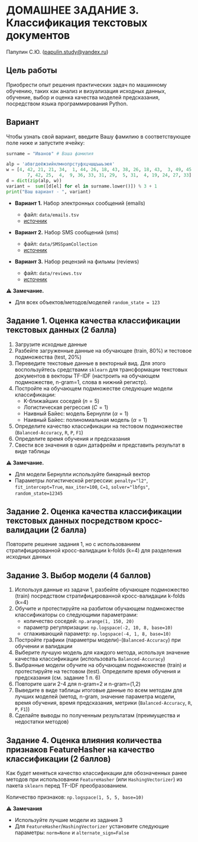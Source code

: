 # ДОМАШНЕЕ ЗАДАНИЕ 3. Классификация текстовых документов

Папулин С.Ю. (papulin.study@yandex.ru)

## Цель работы

Приобрести опыт решения практических задач по машинному обучению, таких как анализ и визуализация исходных данных, обучение, выбор и оценка качества моделей предсказания, посредством языка программирования Python.

## Вариант 

Чтобы узнать свой вариант, введите Вашу фамилию в соответствующее поле ниже и запустите ячейку:

```python
surname = "Иванов" # Ваша фамилия

alp = 'абвгдеёжзийклмнопрстуфхцчшщъыьэюя'
w = [4, 42, 21, 21, 34,  1, 44, 26, 18, 43, 38, 26, 18, 43,  3, 49, 45,
        7, 42, 25,  4,  9, 36, 33, 31, 29,  5, 31,  4, 19, 24, 27, 33]
d = dict(zip(alp, w))
variant =  sum([d[el] for el in surname.lower()]) % 3 + 1
print("Ваш вариант - ", variant)
```


- **Вариант 1.** Набор электронных сообщений (emails)
    - файл: `data/emails.tsv`
    - [источник](http://csmining.org/index.php/spam-email-datasets.html)

- **Вариант 2.** Набор SMS сообщений (sms)
    - файл: `data/SMSSpamCollection`
    - [источник](https://archive.ics.uci.edu/ml/datasets/SMS+Spam+Collection)

- **Вариант 3.** Набор рецензий на фильмы (reviews)
    - файл: `data/reviews.tsv`
    - [источник](http://www.cs.cornell.edu/people/pabo/movie-review-data/)

⚠️ **Замечание.** 
- Для всех объектов/методов/моделей `random_state = 123`


## Задание 1. Оценка качества классификации текстовых данных (2 балла)

1. Загрузите исходные данные
2. Разбейте загруженные данные на обучающее (train, 80%) и тестовое подмножества (test, 20%)
3. Переведите текстовые данные в векторный вид. Для этого воспользуйтесь средствами `sklearn` для трансформации текстовых документов в векторы TF-IDF (настроить на обучающем подмножестве, n-gram=1, слова в нижний регистр). 
4. Постройте на обучающем подмножестве следующие модели классификации:
    - K-ближайших соседей ($n=5$)
    - Логистическая регрессия ($C=1$)
    - Наивный Байес: модель Бернулли ($\alpha=1$)
    - Наивный Байес: полиномиальная модель ($\alpha=1$)
5. Определите качество классификации на тестовом подмножестве (`Balanced-Accuracy`, `R`, `P`, `F1`)
6. Определите время обучения и предсказания
7. Свести все значения в один датафрейм и представить результат в виде таблицы

⚠️ **Замечание.** 
- Для модели Бернулли используйте бинарный вектор
- Параметры логистической регрессии: `penalty="l2"`, `fit_intercept=True`, `max_iter=100`, `C=1`, `solver="lbfgs"`, `random_state=12345`

## Задание 2. Оценка качества классификации текстовых данных посредством кросс-валидации (2 балла)

Повторите решение задания 1, но с использованием стратифицированной кросс-валидации k-folds (k=4) для разделения исходных данных

## Задание 3. Выбор модели (4 баллов)

1. Используя данные из задачи 1, разбейте обучающее подмножество (train) посредством стратифицированной кросс-валидации k-folds (k=4)
2. Обучите и протестируйте на разбитом обучающем подмножестве классификаторы со следующими параметрами:
    - количество соседей: `np.arange(1, 150, 20)`
    - параметр регуляризации: `np.logspace(-2, 10, 8, base=10)`
    - сглаживающий параметр: `np.logspace(-4, 1, 8, base=10)`
3. Постройте графики (параметры модели)-(`Balanced-Accuracy`) при обучении и валидации
4. Выберите лучшую модель для каждого метода, используя значение качества классификации (использовать `Balanced-Accuracy`)
5. Выбранные модели обучите на обучающем подмножестве (train) и протестируйте на тестовом (test). Определите время обучения и предсказания (см. задание 1 п. 6)
6. Повторите шаги 2-4 для n-gram=2 и n-gram=(1,2)
7. Выведите в виде таблицы итоговые данные по всем методам для лучших моделей (метод, n-gram, значение параметра модели, время обучения, время предсказания, метрики (`Balanced-Accuracy`, `R`, `P`, `F1`))
8. Сделайте выводы по полученным результатам (преимущества и недостатки методов)

## Задание 4. Оценка влияния количества признаков FeatureHasher на качество классификации (2 баллов)

Как будет меняться качество классификации для обозначенных ранее методов при использовании `FeatureHasher` (или `HashingVectorizer`) из пакета `sklearn` перед TF-IDF преобразованием.

Количество признаков: `np.logspace(1, 5, 5, base=10)`

⚠️ **Замечания** 
- Используйте лучшие модели из задания 3
- Для `FeatureHasher`/`HashingVectorizer` установите следующие параметры: `norm=None` и `alternate_sign=False`


<!-- ## Задание 5. Применение ансамблевой модели

1. Создайте ансамблевый классификатор на основе моделей из задания 3 (с лучшими параметрами). В качестве итогового предсказания используйте принцип большинства
2. Оцените качество полученного классификатора (`Balanced-Accuracy`, `R`, `P`, `F1`), время обучения и время предсказания
3. Занесите полученный результат в общую таблицу из задания 3
4. Сделайте выводы относительно использования ансамблевого классификатора для вашей задачи -->